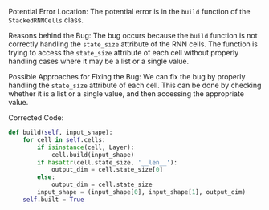 Potential Error Location:
The potential error is in the `build` function of the `StackedRNNCells` class.

Reasons behind the Bug:
The bug occurs because the `build` function is not correctly handling the `state_size` attribute of the RNN cells. The function is trying to access the `state_size` attribute of each cell without properly handling cases where it may be a list or a single value.

Possible Approaches for Fixing the Bug:
We can fix the bug by properly handling the `state_size` attribute of each cell. This can be done by checking whether it is a list or a single value, and then accessing the appropriate value.

Corrected Code:
```python
def build(self, input_shape):
    for cell in self.cells:
        if isinstance(cell, Layer):
            cell.build(input_shape)
        if hasattr(cell.state_size, '__len__'):
            output_dim = cell.state_size[0]
        else:
            output_dim = cell.state_size
        input_shape = (input_shape[0], input_shape[1], output_dim)
    self.built = True
```